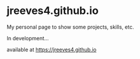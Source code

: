 # jreeves4.github.io
My personal page to show some projects, skills, etc.

In development...

available at https://jreeves4.github.io
